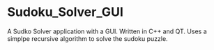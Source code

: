 # Sudoku_Solver_GUI
A Sudko Solver application with a GUI. Written in C++ and QT.
Uses a simplpe recursive algorithm to solve the sudoku puzzle.
